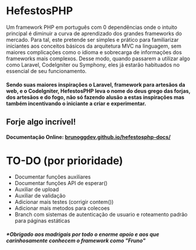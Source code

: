 # HefestosPHP
Um framework PHP em português com 0 dependências onde o intuito principal é diminuir a curva de aprendizado dos grandes frameworks do mercado. Para tal, este pretende ser simples e prático para familiarizar iniciantes aos conceitos básicos da arquitetura MVC na linguagem, sem maiores complicações como o idioma e sobrecarga de informações dos frameworks mais complexos. Desse modo, quando passarem a utilizar algo como Laravel, CodeIgniter ou Symphony, eles já estarão habituados no essencial de seu funcionamento.

#### Sendo suas maiores inspirações o Laravel, framework para artesãos da web, e o CodeIgniter, HefestosPHP leva o nome do deus grego das forjas, dos artesãos e do fogo, não só fazendo alusão a estas inspirações mas também incentivando o iniciante a criar e experimentar.

## Forje algo incrível!

#### Documentação Online: <a href="https://brunoggdev.github.io/hefestosphp-docs/" target="_blank">brunoggdev.github.io/hefestosphp-docs/</a>


# TO-DO (por prioridade)
   - Documentar funções auxiliares
   - Documentar funções API de esperar()
   - Auxiliar de upload
   - Auxiliar de validação
   - Adicionar mais testes (corrigir contem())
   - Adicionar mais metodos para colecoes
   - Branch com sistemas de autenticação de usuario e roteamento padrão para páginas estáticas



##### *Obrigado aos madrigais por todo o enorme apoio e aos que carinhosamente conhecem o framework como "Fruno"
